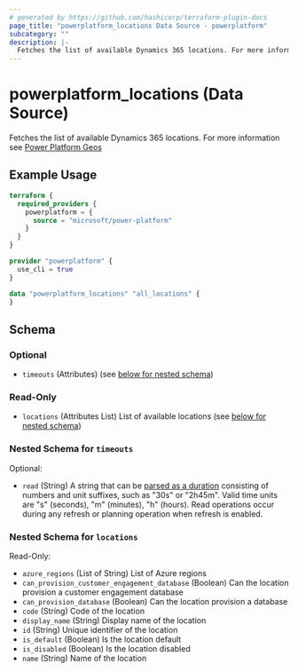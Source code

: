 ```yaml
---
# generated by https://github.com/hashicorp/terraform-plugin-docs
page_title: "powerplatform_locations Data Source - powerplatform"
subcategory: ""
description: |-
  Fetches the list of available Dynamics 365 locations. For more information see Power Platform Geos https://learn.microsoft.com/power-platform/admin/regions-overview
---
```


# powerplatform_locations (Data Source)

Fetches the list of available Dynamics 365 locations. For more information see [Power Platform Geos](https://learn.microsoft.com/power-platform/admin/regions-overview)

## Example Usage

```terraform
terraform {
  required_providers {
    powerplatform = {
      source = "microsoft/power-platform"
    }
  }
}

provider "powerplatform" {
  use_cli = true
}

data "powerplatform_locations" "all_locations" {
}
```

<!-- schema generated by tfplugindocs -->
## Schema

### Optional

- `timeouts` (Attributes) (see [below for nested schema](#nestedatt--timeouts))

### Read-Only

- `locations` (Attributes List) List of available locations (see [below for nested schema](#nestedatt--locations))

<a id="nestedatt--timeouts"></a>
### Nested Schema for `timeouts`

Optional:

- `read` (String) A string that can be [parsed as a duration](https://pkg.go.dev/time#ParseDuration) consisting of numbers and unit suffixes, such as "30s" or "2h45m". Valid time units are "s" (seconds), "m" (minutes), "h" (hours). Read operations occur during any refresh or planning operation when refresh is enabled.


<a id="nestedatt--locations"></a>
### Nested Schema for `locations`

Read-Only:

- `azure_regions` (List of String) List of Azure regions
- `can_provision_customer_engagement_database` (Boolean) Can the location provision a customer engagement database
- `can_provision_database` (Boolean) Can the location provision a database
- `code` (String) Code of the location
- `display_name` (String) Display name of the location
- `id` (String) Unique identifier of the location
- `is_default` (Boolean) Is the location default
- `is_disabled` (Boolean) Is the location disabled
- `name` (String) Name of the location
